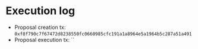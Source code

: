# Execution log

- Proposal creation tx: `0xf8f790c7f67472d8238550fc0660985cfc191a1a8964e5a1964b5c287a51a491`
- Proposal execution tx: ``
